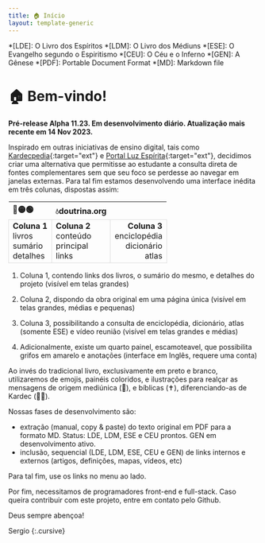 ```yaml
---
title: 🏠 Início
layout: template-generic
---
```


<style>
    td {border: 1px solid gainsboro}
</style>

*[LDE]: O Livro dos Espíritos
*[LDM]: O Livro dos Médiuns
*[ESE]: O Evangelho segundo o Espiritismo
*[CEU]: O Céu e o Inferno
*[GEN]: A Gênese
*[PDF]: Portable Document Format
*[MD]: Markdown file

# 🏠 Bem-vindo!

**Pré-release Alpha 11.23. Em desenvolvimento diário. Atualização mais recente em 14 Nov 2023.**

Inspirado em outras iniciativas de ensino digital, tais como [Kardecpedia](https://kardecpedia.com/pt){:target="ext"} e [Portal Luz Espírita](https://www.luzespirita.org.br/){:target="ext"}, decidimos criar uma alternativa que permitisse ao estudante a consulta direta de fontes complementares sem que seu foco se perdesse ao navegar em janelas externas. Para tal fim estamos desenvolvendo uma interface inédita em três colunas, dispostas assim:

| 🔴🟡🟢 | 💧doutrina.org |  |
| :--- | --- | ---: |
**Coluna 1**<br>livros<br>sumário<br>detalhes  | **Coluna 2**<br>conteúdo<br>principal<br>links | **Coluna 3**<br>enciclopédia<br>dicionário<br>atlas |

1.  Coluna 1, contendo links dos livros, o sumário do mesmo, e detalhes do projeto (visível em telas grandes)
2.  Coluna 2, dispondo da obra original em uma página única (visível em telas grandes, médias e pequenas)
3.  Coluna 3, possibilitando a consulta de enciclopédia, dicionário, atlas (somente ESE) e vídeo reunião (visível em telas grandes e médias)

4.  Adicionalmente, existe um quarto painel, escamoteavel, que possibilita grifos em amarelo e anotações (interface em Inglês, requere uma conta)

Ao invés do tradicional livro, exclusivamente em preto e branco, utilizaremos de emojis, painéis coloridos, e ilustrações para realçar as mensagens de origem mediúnica (👻), e bíblicas (✝️), diferenciando-as de Kardec (👴🏻).

Nossas fases de desenvolvimento são:

*   extração (manual, copy & paste) do texto original em PDF para a formato MD. Status: LDE, LDM, ESE e CEU prontos. GEN em desenvolvimento ativo.
*   inclusão, sequencial (LDE, LDM, ESE, CEU e GEN) de links internos e externos (artigos, definições, mapas, vídeos, etc)

Para tal fim, use os links no menu ao lado.

Por fim, necessitamos de programadores front-end e full-stack. Caso queira contribuir com este projeto, entre em contato pelo Github.

Deus sempre abençoa!

Sergio
{:.cursive}